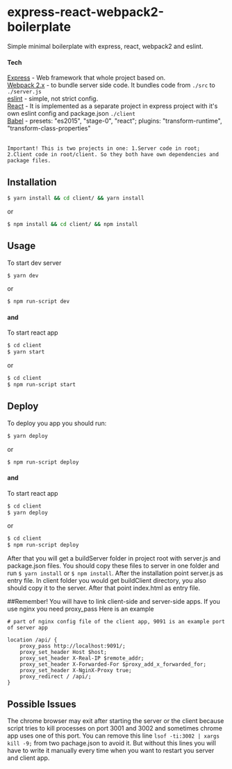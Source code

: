 # express-react-webpack2-boilerplate
Simple minimal boilerplate with express, react, webpack2 and eslint.

#### Tech

[Express](https://github.com/expressjs/express) - Web framework that whole project based on.<br />
[Webpack 2.x](https://webpack.github.io/) - to bundle server side code. It bundles code from ```./src``` to ```./server.js```<br />
[eslint](https://github.com/eslint/eslint) - simple, not strict config.<br />
[React](https://github.com/facebook/react) - It is implemented as a separate project in express project with it's own eslint config and package.json ```./client```<br />
[Babel](https://github.com/babel/babel) - presets: "es2015", "stage-0", "react"; plugins: "transform-runtime", "transform-class-properties"<br />
<br />

```
Important! This is two projects in one: 1.Server code in root; 2.Client code in root/client. So they both have own dependencies and package files.
```

## Installation
```sh
$ yarn install && cd client/ && yarn install  
```
or
```sh
$ npm install && cd client/ && npm install  
```
## Usage
To start dev server
```sh
$ yarn dev  
```
or
```sh
$ npm run-script dev
```
#### and
To start react app
```sh
$ cd client
$ yarn start  
```
or
```sh
$ cd client
$ npm run-script start
```

## Deploy
To deploy you app you should run:
```sh
$ yarn deploy  
```
or
```sh
$ npm run-script deploy
```
#### and
To start react app
```sh
$ cd client
$ yarn deploy  
```
or
```sh
$ cd client
$ npm run-script deploy
```
After that you will get a buildServer folder in project root with server.js and package.json files. You should copy these files to server in one folder and run ```$ yarn install``` or ```$ npm install```. After the installation point server.js as entry file. 
In client folder you would get buildClient directory, you also should copy it to the server. After that point index.html as entry file.

##Remember! You will have to link client-side and server-side apps. If you use nginx you need proxy_pass 
Here is an example
```
# part of nginx config file of the client app, 9091 is an example port of server app

location /api/ {
    proxy_pass http://localhost:9091/;
    proxy_set_header Host $host;
    proxy_set_header X-Real-IP $remote_addr;
    proxy_set_header X-Forwarded-For $proxy_add_x_forwarded_for;
    proxy_set_header X-NginX-Proxy true;
    proxy_redirect / /api/;
}
```


## Possible Issues

The chrome browser may exit after starting the server or the client because script tries to kill processes on port 3001 and 3002 and sometimes chrome app uses one of this port. You can remove this line ```lsof -ti:3002 | xargs kill -9;``` from two pachage.json to avoid it. But without this lines you will have to write it manually every time when you want to restart you server and client app.
